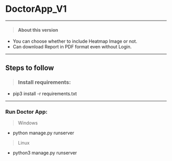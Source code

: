 # DoctorApp_V1
***
>#### About this version
- You can choose whether to include Heatmap Image or not.
- Can download Report in PDF format even without Login.
***

## Steps to follow

>### Install requirements:
 - pip3 install -r requirements.txt
  
  ***

 ### Run Doctor App:
  > Windows 
  - python manage.py runserver
  
  > Linux
  - python3 manage.py runserver
